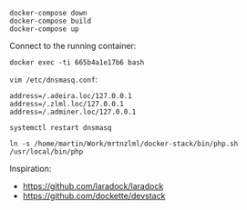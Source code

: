     docker-compose down
    docker-compose build
    docker-compose up

Connect to the running container:

    docker exec -ti 665b4a1e17b6 bash

`vim /etc/dnsmasq.conf`:

    address=/.adeira.loc/127.0.0.1
    address=/.zlml.loc/127.0.0.1
    address=/.adminer.loc/127.0.0.1

`systemctl restart dnsmasq`

    ln -s /home/martin/Work/mrtnzlml/docker-stack/bin/php.sh /usr/local/bin/php

Inspiration:
- https://github.com/laradock/laradock
- https://github.com/dockette/devstack
